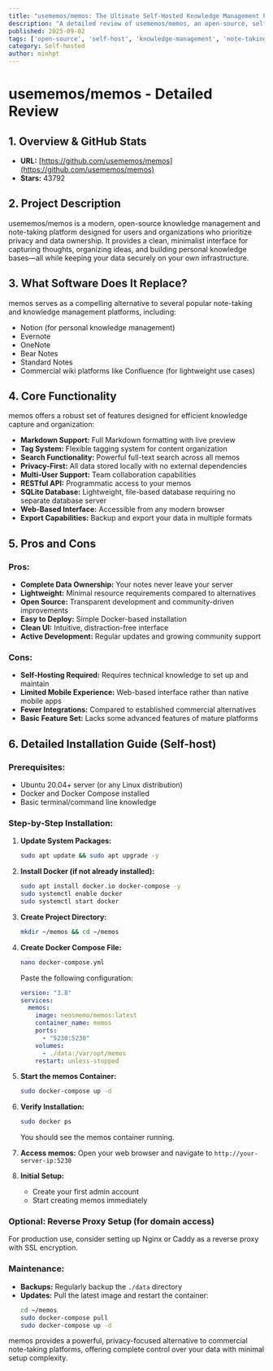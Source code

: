 ```yaml
---
title: "usememos/memos: The Ultimate Self-Hosted Knowledge Management Platform"
description: "A detailed review of usememos/memos, an open-source, self-hosted note-taking platform with 43k+ GitHub stars. Features, pros/cons, and installation guide."
published: 2025-09-02
tags: ['open-source', 'self-host', 'knowledge-management', 'note-taking', 'privacy', 'docker', 'sqlite']
category: Self-hosted
author: minhpt
---
```


# usememos/memos - Detailed Review

## 1. Overview & GitHub Stats

- **URL:** [https://github.com/usememos/memos](https://github.com/usememos/memos)
- **Stars:** 43792

## 2. Project Description

usememos/memos is a modern, open-source knowledge management and note-taking platform designed for users and organizations who prioritize privacy and data ownership. It provides a clean, minimalist interface for capturing thoughts, organizing ideas, and building personal knowledge bases—all while keeping your data securely on your own infrastructure.

## 3. What Software Does It Replace?

memos serves as a compelling alternative to several popular note-taking and knowledge management platforms, including:

- Notion (for personal knowledge management)
- Evernote
- OneNote
- Bear Notes
- Standard Notes
- Commercial wiki platforms like Confluence (for lightweight use cases)

## 4. Core Functionality

memos offers a robust set of features designed for efficient knowledge capture and organization:

- **Markdown Support:** Full Markdown formatting with live preview
- **Tag System:** Flexible tagging system for content organization
- **Search Functionality:** Powerful full-text search across all memos
- **Privacy-First:** All data stored locally with no external dependencies
- **Multi-User Support:** Team collaboration capabilities
- **RESTful API:** Programmatic access to your memos
- **SQLite Database:** Lightweight, file-based database requiring no separate database server
- **Web-Based Interface:** Accessible from any modern browser
- **Export Capabilities:** Backup and export your data in multiple formats

## 5. Pros and Cons

### Pros:
- **Complete Data Ownership:** Your notes never leave your server
- **Lightweight:** Minimal resource requirements compared to alternatives
- **Open Source:** Transparent development and community-driven improvements
- **Easy to Deploy:** Simple Docker-based installation
- **Clean UI:** Intuitive, distraction-free interface
- **Active Development:** Regular updates and growing community support

### Cons:
- **Self-Hosting Required:** Requires technical knowledge to set up and maintain
- **Limited Mobile Experience:** Web-based interface rather than native mobile apps
- **Fewer Integrations:** Compared to established commercial alternatives
- **Basic Feature Set:** Lacks some advanced features of mature platforms

## 6. Detailed Installation Guide (Self-host)

### Prerequisites:
- Ubuntu 20.04+ server (or any Linux distribution)
- Docker and Docker Compose installed
- Basic terminal/command line knowledge

### Step-by-Step Installation:

1. **Update System Packages:**
   ```bash
   sudo apt update && sudo apt upgrade -y
   ```

2. **Install Docker (if not already installed):**
   ```bash
   sudo apt install docker.io docker-compose -y
   sudo systemctl enable docker
   sudo systemctl start docker
   ```

3. **Create Project Directory:**
   ```bash
   mkdir ~/memos && cd ~/memos
   ```

4. **Create Docker Compose File:**
   ```bash
   nano docker-compose.yml
   ```

   Paste the following configuration:
   ```yaml
   version: "3.8"
   services:
     memos:
       image: neosmemo/memos:latest
       container_name: memos
       ports:
         - "5230:5230"
       volumes:
         - ./data:/var/opt/memos
       restart: unless-stopped
   ```

5. **Start the memos Container:**
   ```bash
   sudo docker-compose up -d
   ```

6. **Verify Installation:**
   ```bash
   sudo docker ps
   ```
   You should see the memos container running.

7. **Access memos:**
   Open your web browser and navigate to `http://your-server-ip:5230`

8. **Initial Setup:**
   - Create your first admin account
   - Start creating memos immediately

### Optional: Reverse Proxy Setup (for domain access)
For production use, consider setting up Nginx or Caddy as a reverse proxy with SSL encryption.

### Maintenance:
- **Backups:** Regularly backup the `./data` directory
- **Updates:** Pull the latest image and restart the container:
  ```bash
  cd ~/memos
  sudo docker-compose pull
  sudo docker-compose up -d
  ```

memos provides a powerful, privacy-focused alternative to commercial note-taking platforms, offering complete control over your data with minimal setup complexity.